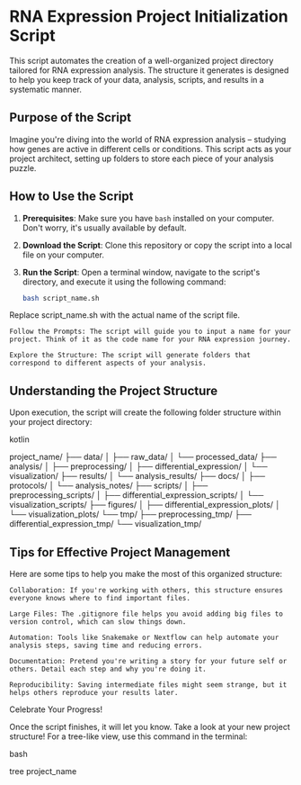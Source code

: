 # RNA Expression Project Initialization Script

This script automates the creation of a well-organized project directory tailored for RNA expression analysis. The structure it generates is designed to help you keep track of your data, analysis, scripts, and results in a systematic manner.

## Purpose of the Script

Imagine you're diving into the world of RNA expression analysis – studying how genes are active in different cells or conditions. This script acts as your project architect, setting up folders to store each piece of your analysis puzzle.

## How to Use the Script

1. **Prerequisites**: Make sure you have `bash` installed on your computer. Don't worry, it's usually available by default.

2. **Download the Script**: Clone this repository or copy the script into a local file on your computer.

3. **Run the Script**: Open a terminal window, navigate to the script's directory, and execute it using the following command:

   ```bash
   bash script_name.sh

Replace script_name.sh with the actual name of the script file.

    Follow the Prompts: The script will guide you to input a name for your project. Think of it as the code name for your RNA expression journey.

    Explore the Structure: The script will generate folders that correspond to different aspects of your analysis.

## Understanding the Project Structure

Upon execution, the script will create the following folder structure within your project directory:

kotlin

project_name/
├── data/
│   ├── raw_data/
│   └── processed_data/
├── analysis/
│   ├── preprocessing/
│   ├── differential_expression/
│   └── visualization/
├── results/
│   └── analysis_results/
├── docs/
│   ├── protocols/
│   └── analysis_notes/
├── scripts/
│   ├── preprocessing_scripts/
│   ├── differential_expression_scripts/
│   └── visualization_scripts/
├── figures/
│   ├── differential_expression_plots/
│   └── visualization_plots/
└── tmp/
    ├── preprocessing_tmp/
    ├── differential_expression_tmp/
    └── visualization_tmp/

## Tips for Effective Project Management

Here are some tips to help you make the most of this organized structure:

    Collaboration: If you're working with others, this structure ensures everyone knows where to find important files.

    Large Files: The .gitignore file helps you avoid adding big files to version control, which can slow things down.

    Automation: Tools like Snakemake or Nextflow can help automate your analysis steps, saving time and reducing errors.

    Documentation: Pretend you're writing a story for your future self or others. Detail each step and why you're doing it.

    Reproducibility: Saving intermediate files might seem strange, but it helps others reproduce your results later.

Celebrate Your Progress!

Once the script finishes, it will let you know. Take a look at your new project structure! For a tree-like view, use this command in the terminal:

bash

tree project_name
